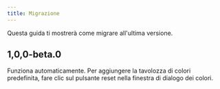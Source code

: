 ```yaml
---
title: Migrazione
---
```


Questa guida ti mostrerà come migrare all'ultima versione.

## 1,0,0-beta.0

Funziona automaticamente. Per aggiungere la tavolozza di colori predefinita, fare clic sul pulsante reset nella finestra di dialogo dei colori.
